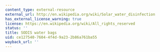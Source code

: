 ```yaml
---
content_type: external-resource
external_url: http://en.wikipedia.org/wiki/Solar_water_disinfection
has_external_license_warning: true
license: https://en.wikipedia.org/wiki/All_rights_reserved
status: ''
title: SODIS water bags
uid: ce127540-7604-4f4d-9a23-2b86a761ba55
wayback_url: ''
---
```

